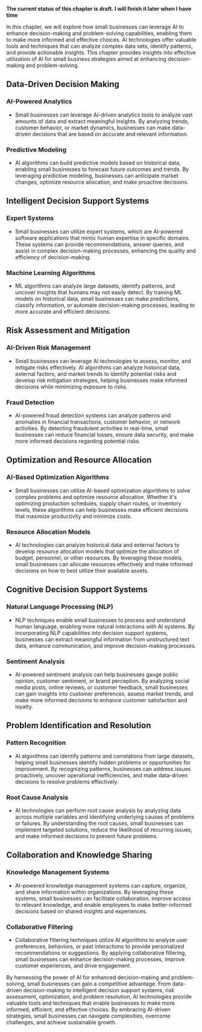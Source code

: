 **The current status of this chapter is draft. I will finish it later when I have time**

In this chapter, we will explore how small businesses can leverage AI to enhance decision-making and problem-solving capabilities, enabling them to make more informed and effective choices. AI technologies offer valuable tools and techniques that can analyze complex data sets, identify patterns, and provide actionable insights. This chapter provides insights into effective utilization of AI for small business strategies aimed at enhancing decision-making and problem-solving.

Data-Driven Decision Making
---------------------------

### AI-Powered Analytics

* Small businesses can leverage AI-driven analytics tools to analyze vast amounts of data and extract meaningful insights. By analyzing trends, customer behavior, or market dynamics, businesses can make data-driven decisions that are based on accurate and relevant information.

### Predictive Modeling

* AI algorithms can build predictive models based on historical data, enabling small businesses to forecast future outcomes and trends. By leveraging predictive modeling, businesses can anticipate market changes, optimize resource allocation, and make proactive decisions.

Intelligent Decision Support Systems
------------------------------------

### Expert Systems

* Small businesses can utilize expert systems, which are AI-powered software applications that mimic human expertise in specific domains. These systems can provide recommendations, answer queries, and assist in complex decision-making processes, enhancing the quality and efficiency of decision-making.

### Machine Learning Algorithms

* ML algorithms can analyze large datasets, identify patterns, and uncover insights that humans may not easily detect. By training ML models on historical data, small businesses can make predictions, classify information, or automate decision-making processes, leading to more accurate and efficient decisions.

Risk Assessment and Mitigation
------------------------------

### AI-Driven Risk Management

* Small businesses can leverage AI technologies to assess, monitor, and mitigate risks effectively. AI algorithms can analyze historical data, external factors, and market trends to identify potential risks and develop risk mitigation strategies, helping businesses make informed decisions while minimizing exposure to risks.

### Fraud Detection

* AI-powered fraud detection systems can analyze patterns and anomalies in financial transactions, customer behavior, or network activities. By detecting fraudulent activities in real-time, small businesses can reduce financial losses, ensure data security, and make more informed decisions regarding potential risks.

Optimization and Resource Allocation
------------------------------------

### AI-Based Optimization Algorithms

* Small businesses can utilize AI-based optimization algorithms to solve complex problems and optimize resource allocation. Whether it's optimizing production schedules, supply chain routes, or inventory levels, these algorithms can help businesses make efficient decisions that maximize productivity and minimize costs.

### Resource Allocation Models

* AI technologies can analyze historical data and external factors to develop resource allocation models that optimize the allocation of budget, personnel, or other resources. By leveraging these models, small businesses can allocate resources effectively and make informed decisions on how to best utilize their available assets.

Cognitive Decision Support Systems
----------------------------------

### Natural Language Processing (NLP)

* NLP techniques enable small businesses to process and understand human language, enabling more natural interactions with AI systems. By incorporating NLP capabilities into decision support systems, businesses can extract meaningful information from unstructured text data, enhance communication, and improve decision-making processes.

### Sentiment Analysis

* AI-powered sentiment analysis can help businesses gauge public opinion, customer sentiment, or brand perception. By analyzing social media posts, online reviews, or customer feedback, small businesses can gain insights into customer preferences, assess market trends, and make more informed decisions to enhance customer satisfaction and loyalty.

Problem Identification and Resolution
-------------------------------------

### Pattern Recognition

* AI algorithms can identify patterns and correlations from large datasets, helping small businesses identify hidden problems or opportunities for improvement. By recognizing patterns, businesses can address issues proactively, uncover operational inefficiencies, and make data-driven decisions to resolve problems effectively.

### Root Cause Analysis

* AI technologies can perform root cause analysis by analyzing data across multiple variables and identifying underlying causes of problems or failures. By understanding the root causes, small businesses can implement targeted solutions, reduce the likelihood of recurring issues, and make informed decisions to prevent future problems.

Collaboration and Knowledge Sharing
-----------------------------------

### Knowledge Management Systems

* AI-powered knowledge management systems can capture, organize, and share information within organizations. By leveraging these systems, small businesses can facilitate collaboration, improve access to relevant knowledge, and enable employees to make better-informed decisions based on shared insights and experiences.

### Collaborative Filtering

* Collaborative filtering techniques utilize AI algorithms to analyze user preferences, behaviors, or past interactions to provide personalized recommendations or suggestions. By applying collaborative filtering, small businesses can enhance decision-making processes, improve customer experiences, and drive engagement.

By harnessing the power of AI for enhanced decision-making and problem-solving, small businesses can gain a competitive advantage. From data-driven decision-making to intelligent decision support systems, risk assessment, optimization, and problem resolution, AI technologies provide valuable tools and techniques that enable businesses to make more informed, efficient, and effective choices. By embracing AI-driven strategies, small businesses can navigate complexities, overcome challenges, and achieve sustainable growth.
